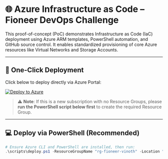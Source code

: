 # 🌐 Azure Infrastructure as Code – Fioneer DevOps Challenge

This proof-of-concept (PoC) demonstrates Infrastructure as Code (IaC) deployment using Azure ARM templates, PowerShell automation, and GitHub source control. It enables standardized provisioning of core Azure resources like Virtual Networks and Storage Accounts.

---

## 🚀 One-Click Deployment

Click below to deploy directly via Azure Portal:

[![Deploy to Azure](https://aka.ms/deploytoazurebutton)](https://portal.azure.com/#create/Microsoft.Template/uri/https%3A%2F%2Fraw.githubusercontent.com%2Fvinoji2005%2Ffioneer-azure-iac-poc%2Fmain%2Ftemplates%2FmainTemplate.json)

> ⚠️ **Note**: If this is a new subscription with no Resource Groups, please **run the PowerShell script below first** to create the required Resource Group.

---

## 💻 Deploy via PowerShell (Recommended)

```powershell
# Ensure Azure CLI and PowerShell are installed, then run:
.\scripts\deploy.ps1 -ResourceGroupName "rg-fioneer-vinoth" -Location "eastus"
